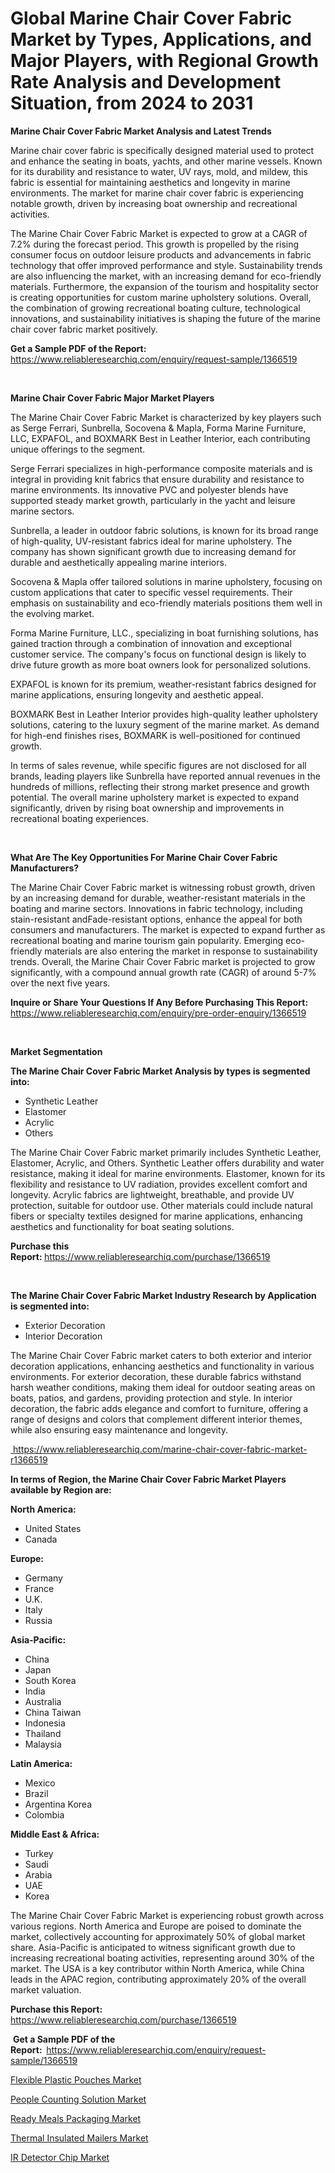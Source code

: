 <p><h1>Global Marine Chair Cover Fabric Market by Types, Applications, and Major Players, with Regional Growth Rate Analysis and Development Situation, from 2024 to 2031</h1></p><p><strong>Marine Chair Cover Fabric Market Analysis and Latest Trends</strong></p>
<p><p>Marine chair cover fabric is specifically designed material used to protect and enhance the seating in boats, yachts, and other marine vessels. Known for its durability and resistance to water, UV rays, mold, and mildew, this fabric is essential for maintaining aesthetics and longevity in marine environments. The market for marine chair cover fabric is experiencing notable growth, driven by increasing boat ownership and recreational activities. </p><p>The Marine Chair Cover Fabric Market is expected to grow at a CAGR of 7.2% during the forecast period. This growth is propelled by the rising consumer focus on outdoor leisure products and advancements in fabric technology that offer improved performance and style. Sustainability trends are also influencing the market, with an increasing demand for eco-friendly materials. Furthermore, the expansion of the tourism and hospitality sector is creating opportunities for custom marine upholstery solutions. Overall, the combination of growing recreational boating culture, technological innovations, and sustainability initiatives is shaping the future of the marine chair cover fabric market positively.</p></p>
<p><strong>Get a Sample PDF of the Report:&nbsp;</strong> <a href="https://www.reliableresearchiq.com/enquiry/request-sample/1366519">https://www.reliableresearchiq.com/enquiry/request-sample/1366519</a></p>
<p>&nbsp;</p>
<p><strong>Marine Chair Cover Fabric Major Market Players</strong></p>
<p><p>The Marine Chair Cover Fabric Market is characterized by key players such as Serge Ferrari, Sunbrella, Socovena & Mapla, Forma Marine Furniture, LLC, EXPAFOL, and BOXMARK Best in Leather Interior, each contributing unique offerings to the segment. </p><p>Serge Ferrari specializes in high-performance composite materials and is integral in providing knit fabrics that ensure durability and resistance to marine environments. Its innovative PVC and polyester blends have supported steady market growth, particularly in the yacht and leisure marine sectors.</p><p>Sunbrella, a leader in outdoor fabric solutions, is known for its broad range of high-quality, UV-resistant fabrics ideal for marine upholstery. The company has shown significant growth due to increasing demand for durable and aesthetically appealing marine interiors.</p><p>Socovena & Mapla offer tailored solutions in marine upholstery, focusing on custom applications that cater to specific vessel requirements. Their emphasis on sustainability and eco-friendly materials positions them well in the evolving market.</p><p>Forma Marine Furniture, LLC., specializing in boat furnishing solutions, has gained traction through a combination of innovation and exceptional customer service. The company's focus on functional design is likely to drive future growth as more boat owners look for personalized solutions.</p><p>EXPAFOL is known for its premium, weather-resistant fabrics designed for marine applications, ensuring longevity and aesthetic appeal.</p><p>BOXMARK Best in Leather Interior provides high-quality leather upholstery solutions, catering to the luxury segment of the marine market. As demand for high-end finishes rises, BOXMARK is well-positioned for continued growth.</p><p>In terms of sales revenue, while specific figures are not disclosed for all brands, leading players like Sunbrella have reported annual revenues in the hundreds of millions, reflecting their strong market presence and growth potential. The overall marine upholstery market is expected to expand significantly, driven by rising boat ownership and improvements in recreational boating experiences.</p></p>
<p>&nbsp;</p>
<p><strong>What Are The Key Opportunities For Marine Chair Cover Fabric Manufacturers?</strong></p>
<p><p>The Marine Chair Cover Fabric market is witnessing robust growth, driven by an increasing demand for durable, weather-resistant materials in the boating and marine sectors. Innovations in fabric technology, including stain-resistant andFade-resistant options, enhance the appeal for both consumers and manufacturers. The market is expected to expand further as recreational boating and marine tourism gain popularity. Emerging eco-friendly materials are also entering the market in response to sustainability trends. Overall, the Marine Chair Cover Fabric market is projected to grow significantly, with a compound annual growth rate (CAGR) of around 5-7% over the next five years.</p></p>
<p><strong>Inquire or Share Your Questions If Any Before Purchasing This Report:</strong> <a href="https://www.reliableresearchiq.com/enquiry/pre-order-enquiry/1366519">https://www.reliableresearchiq.com/enquiry/pre-order-enquiry/1366519</a></p>
<p>&nbsp;</p>
<p><strong>Market Segmentation</strong></p>
<p><strong>The Marine Chair Cover Fabric Market Analysis by types is segmented into:</strong></p>
<p><ul><li>Synthetic Leather</li><li>Elastomer</li><li>Acrylic</li><li>Others</li></ul></p>
<p><p>The Marine Chair Cover Fabric market primarily includes Synthetic Leather, Elastomer, Acrylic, and Others. Synthetic Leather offers durability and water resistance, making it ideal for marine environments. Elastomer, known for its flexibility and resistance to UV radiation, provides excellent comfort and longevity. Acrylic fabrics are lightweight, breathable, and provide UV protection, suitable for outdoor use. Other materials could include natural fibers or specialty textiles designed for marine applications, enhancing aesthetics and functionality for boat seating solutions.</p></p>
<p><strong>Purchase this Report:&nbsp;</strong><a href="https://www.reliableresearchiq.com/purchase/1366519">https://www.reliableresearchiq.com/purchase/1366519</a></p>
<p>&nbsp;</p>
<p><strong>The Marine Chair Cover Fabric Market Industry Research by Application is segmented into:</strong></p>
<p><ul><li>Exterior Decoration</li><li>Interior Decoration</li></ul></p>
<p><p>The Marine Chair Cover Fabric market caters to both exterior and interior decoration applications, enhancing aesthetics and functionality in various environments. For exterior decoration, these durable fabrics withstand harsh weather conditions, making them ideal for outdoor seating areas on boats, patios, and gardens, providing protection and style. In interior decoration, the fabric adds elegance and comfort to furniture, offering a range of designs and colors that complement different interior themes, while also ensuring easy maintenance and longevity.</p></p>
<p><a href="https://www.reliableresearchiq.com/marine-chair-cover-fabric-market-r1366519">&nbsp;https://www.reliableresearchiq.com/marine-chair-cover-fabric-market-r1366519</a></p>
<p><strong>In terms of Region, the Marine Chair Cover Fabric Market Players available by Region are:</strong></p>
<p>
    <p> <strong> North America: </strong>
        <ul>
            <li>United States</li>
            <li>Canada</li>
        </ul>
        </p> 
    <p> <strong> Europe: </strong>
        <ul>
            <li>Germany</li>
            <li>France</li>
            <li>U.K.</li>
            <li>Italy</li>
            <li>Russia</li>
        </ul>
        </p> 
    <p> <strong> Asia-Pacific: </strong>
        <ul>
            <li>China</li>
            <li>Japan</li>
            <li>South Korea</li>
            <li>India</li>
            <li>Australia</li>
            <li>China Taiwan</li>
            <li>Indonesia</li>
            <li>Thailand</li>
            <li>Malaysia</li>
        </ul>
        </p> 
    <p> <strong> Latin America: </strong>
        <ul>
            <li>Mexico</li>
            <li>Brazil</li>
            <li>Argentina Korea</li>
            <li>Colombia</li>
        </ul>
        </p> 
    <p> <strong> Middle East & Africa: </strong>
        <ul>
            <li>Turkey</li>
            <li>Saudi</li>
            <li>Arabia</li>
            <li>UAE</li>
            <li>Korea</li>
        </ul>
    </p>
    </p>
<p><p>The Marine Chair Cover Fabric Market is experiencing robust growth across various regions. North America and Europe are poised to dominate the market, collectively accounting for approximately 50% of global market share. Asia-Pacific is anticipated to witness significant growth due to increasing recreational boating activities, representing around 30% of the market. The USA is a key contributor within North America, while China leads in the APAC region, contributing approximately 20% of the overall market valuation.</p></p>
<p><strong>Purchase this Report: </strong><a href="https://www.reliableresearchiq.com/purchase/1366519">https://www.reliableresearchiq.com/purchase/1366519</a></p>
<p>&nbsp;<strong>Get a Sample PDF of the Report:&nbsp;&nbsp;</strong><a href="https://www.reliableresearchiq.com/enquiry/request-sample/1366519">https://www.reliableresearchiq.com/enquiry/request-sample/1366519</a></p>
<p><strong></strong></p>
<p><p><a href="https://www.linkedin.com/pulse/flexible-plastic-pouches-market-overview-regional-outlook-competitive-zn4ae?trackingId=MoaFkjQQSymCkydsaDwysw%3D%3D">Flexible Plastic Pouches Market</a></p><p><a href="https://issuu.com/reportprime-2/docs/people-counting-solution-market-siz_23badcbf511d91">People Counting Solution Market</a></p><p><a href="https://www.linkedin.com/pulse/emerging-market-trends-regional-analysis-ready-meals-packaging-upgif?trackingId=ka1nyaA9RQmwFwN59jVzXw%3D%3D">Ready Meals Packaging Market</a></p><p><a href="https://www.linkedin.com/pulse/what-innovations-shaping-thermal-insulated-mailers-market-p3yae?trackingId=aJA%2FCl3JQauniR6g%2Fr6Ovg%3D%3D">Thermal Insulated Mailers Market</a></p><p><a href="https://issuu.com/reportprime-2/docs/ir-detector-chip-market-size-2030.p_028852c9e68c37">IR Detector Chip Market</a></p></p>